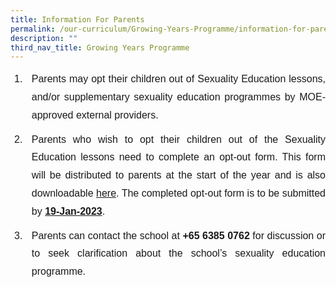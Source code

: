 ```yaml
---
title: Information For Parents
permalink: /our-curriculum/Growing-Years-Programme/information-for-parents/
description: ""
third_nav_title: Growing Years Programme
---
```

<ol>
	<li style="padding:0px 0px 10px 10px; font-family:arial; line-height:1.8; text-align:justify; font-size:16px">Parents may opt their children out of Sexuality Education lessons, and/or supplementary sexuality education programmes by MOE-approved external providers.</li>
<li style="padding:0px 0px 10px 10px; font-family:arial; line-height:1.8; text-align:justify; font-size:16px">Parents who wish to opt their children out of the Sexuality Education lessons need to complete an opt-out form. This form will be distributed to parents at the start of the year and is also downloadable&nbsp;<a href="/files/MOE%20Sexuality%20Education%20Letter_Opt%20Out.pdf" target="_blank">here</a>. The completed opt-out form is to be submitted by <b><u>19-Jan-2023</u></b>.</li>
	<li style="padding:0px 0px 10px 10px; font-family:arial; line-height:1.8; text-align:justify; font-size:16px">Parents can contact the school at <b>+65 6385 0762</b> for discussion or to seek clarification about the school’s sexuality education programme.</li>
	</ol>